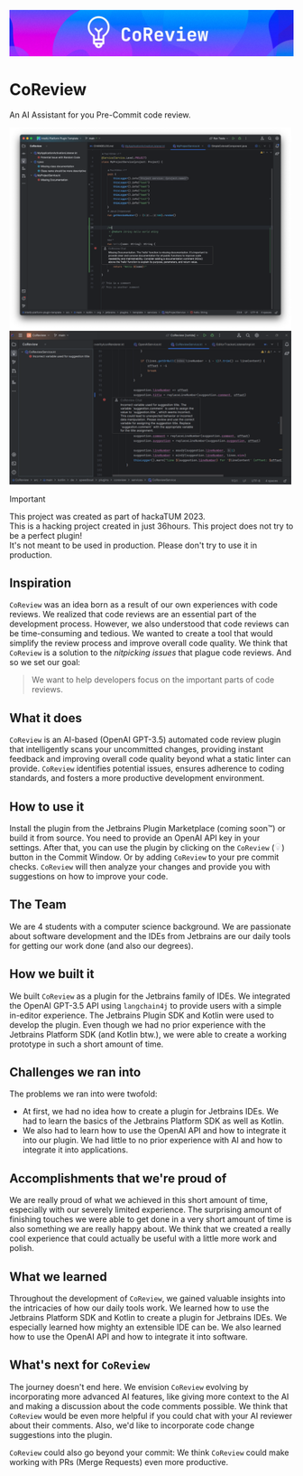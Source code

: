 ![banner](screenshots/banner.jpeg)

# CoReview

An AI Assistant for you Pre-Commit code review.

<img src="screenshots/wrong_docstring_full.png" alt="Screenshot of the Plugin at work" width="500px">
<img src="screenshots/replaceLineNumber_suggestion.png" alt="Screenshot of the Plugin at work" width="500px">

> [!IMPORTANT]
> This project was created as part of hackaTUM 2023. \
> This is a hacking project created in just 36hours. This project does not try to be a perfect plugin! \
> It's not meant to be used in production. Please don't try to use it in production.

## Inspiration

`CoReview` was an idea born as a result of our own experiences with code reviews.
We realized that code reviews are an essential part of the development process.
However, we also understood that code reviews can be time-consuming and tedious.
We wanted to create a tool that would simplify the review process and improve overall code quality.
We think that `CoReview` is a solution to the _nitpicking issues_ that plague code reviews.
And so we set our goal:

> We want to help developers focus on the important parts of code reviews.

## What it does

<!-- Plugin description -->
`CoReview` is an AI-based (OpenAI GPT-3.5) automated code review plugin that intelligently scans your uncommitted
changes, providing instant feedback and improving overall code quality beyond what a static linter can
provide. `CoReview` identifies potential issues, ensures adherence to coding standards, and fosters a more productive
development environment.
<!-- Plugin description end -->

## How to use it

Install the plugin from the Jetbrains Plugin Marketplace (coming soon™) or build it from source. You need to provide an
OpenAI API key in your settings. After that, you can use the plugin by clicking on
the `CoReview` (<img src="src/main/resources/icon/icon.svg" alt="logo of the button" height="13px"/>) button in the
Commit Window. Or by adding `CoReview` to your pre commit checks. `CoReview` will then analyze your changes and provide
you with suggestions on how to improve your code.

## The Team

We are 4 students with a computer science background. We are passionate about software development and
the IDEs from Jetbrains are our daily tools for getting our work done (and also our degrees).

## How we built it

We built `CoReview` as a plugin for the Jetbrains family of IDEs.
We integrated the OpenAI GPT-3.5 API using `langchain4j` to provide users with a simple in-editor experience.
The Jetbrains Plugin SDK and Kotlin were used to develop the plugin.
Even though we had no prior experience with the Jetbrains Platform SDK (and Kotlin btw.), we were able to create a
working
prototype in such a short amount of time.

## Challenges we ran into

The problems we ran into were twofold:

- At first, we had no idea how to create a plugin for Jetbrains IDEs. We had to learn the basics of the Jetbrains
  Platform SDK as well as Kotlin.
- We also had to learn how to use the OpenAI API and how to integrate it into our plugin. We had little to no prior
  experience with AI and how to integrate it into applications.

## Accomplishments that we're proud of

We are really proud of what we achieved in this short amount of time, especially with our severely limited experience.
The surprising amount of finishing touches we were able to get done in a very short amount of time is also something we
are really happy about. We think that we created a really cool experience that could actually be useful with a little
more work and polish.

## What we learned

Throughout the development of `CoReview`, we gained valuable insights into the intricacies of how our daily tools work.
We learned how to use the Jetbrains Platform SDK and Kotlin to create a plugin for Jetbrains IDEs.
We especially learned how mighty an extensible IDE can be. We also learned how to use the OpenAI API
and how to integrate it into software.

## What's next for `CoReview`

The journey doesn't end here. We envision `CoReview` evolving by incorporating more advanced AI features,
like giving more context to the AI and making a discussion about the code comments possible. We think that `CoReview`
would be even more helpful if you could chat with your AI reviewer about their comments.
Also, we'd like to incorporate code change suggestions into the plugin.

`CoReview` could also go beyond your commit: We think `CoReview` could make working with PRs (Merge Requests) even
more productive.

